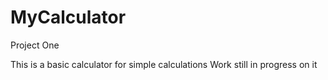 # MyCalculator
Project One

This is a basic calculator for simple calculations 
Work still in progress on it
